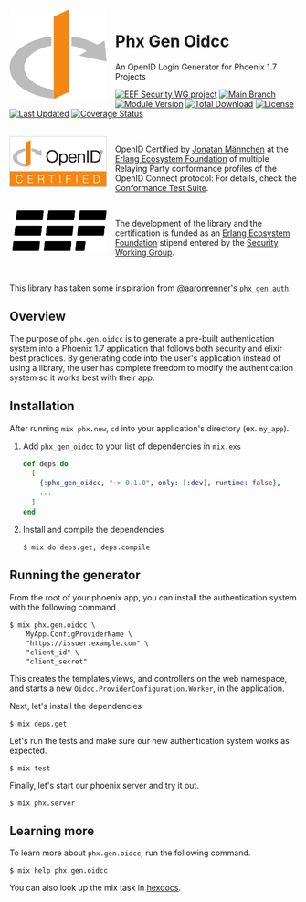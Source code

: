 <div style="margin-right: 15px; float: left;">
  <img
    align="left"
    src="assets/logo.svg"
    alt="OpenID Connect Logo"
    width="170px"
  />
</div>

# Phx Gen Oidcc

An OpenID Login Generator for Phoenix 1.7 Projects

[![EEF Security WG project](https://img.shields.io/badge/EEF-Security-black)](https://github.com/erlef/security-wg)
[![Main Branch](https://github.com/erlef/phx_gen_oidcc/actions/workflows/branch_main.yml/badge.svg?branch=main)](https://github.com/erlef/phx_gen_oidcc/actions/workflows/branch_main.yml)
[![Module Version](https://img.shields.io/hexpm/v/phx_gen_oidcc.svg)](https://hex.pm/packages/phx_gen_oidcc)
[![Total Download](https://img.shields.io/hexpm/dt/phx_gen_oidcc.svg)](https://hex.pm/packages/phx_gen_oidcc)
[![License](https://img.shields.io/hexpm/l/phx_gen_oidcc.svg)](https://github.com/erlef/phx_gen_oidcc/blob/main/LICENSE)
[![Last Updated](https://img.shields.io/github/last-commit/erlef/phx_gen_oidcc.svg)](https://github.com/erlef/phx_gen_oidcc/commits/master)
[![Coverage Status](https://coveralls.io/repos/github/erlef/phx_gen_oidcc/badge.svg?branch=main)](https://coveralls.io/github/erlef/phx_gen_oidcc?branch=main)

<br clear="left"/>

<picture style="margin-right: 15px; float: left;">
  <source
    media="(prefers-color-scheme: dark)"
    srcset="assets/certified-dark.svg"
    width="170px"
    align="left"
  />
  <source
    media="(prefers-color-scheme: light)"
    srcset="assets/certified-light.svg"
    width="170px"
    align="left"
  />
  <img
    src="assets/certified-light.svg"
    alt="OpenID Connect Certified Logo"
    width="170px"
    align="left"
  />
</picture>

OpenID Certified by [Jonatan Männchen](https://github.com/maennchen) at the
[Erlang Ecosystem Foundation](https://github.com/erlef) of multiple Relaying
Party conformance profiles of the OpenID Connect protocol:
For details, check the
[Conformance Test Suite](https://github.com/erlef/oidcc_conformance).

<br clear="left"/>

<picture style="margin-right: 15px; float: left;">
  <source
    media="(prefers-color-scheme: dark)"
    srcset="assets/erlef-logo-dark.svg"
    width="170px"
    align="left"
  />
  <source
    media="(prefers-color-scheme: light)"
    srcset="assets/erlef-logo-light.svg"
    width="170px"
    align="left"
  />
  <img
    src="assets/erlef-logo-light.svg"
    alt="Erlang Ecosystem Foundation Logo"
    width="170px"
    align="left"
  />
</picture>

The development of the library and the certification is funded as an
[Erlang Ecosystem Foundation](https://erlef.org/) stipend entered by the
[Security Working Group](https://erlef.org/wg/security).

<br clear="left"/>

This library has taken some inspiration from
[@aaronrenner](https://github.com/aaronrenner)'s
[`phx_gen_auth`](https://github.com/aaronrenner/phx_gen_auth).

## Overview

The purpose of `phx.gen.oidcc` is to generate a pre-built authentication system
into a Phoenix 1.7 application that follows both security and elixir best
practices. By generating code into the user's application instead of using a
library, the user has complete freedom to modify the authentication system so it
works best with their app.

## Installation

After running `mix phx.new`, `cd` into your application's directory
(ex. `my_app`).

1. Add `phx_gen_oidcc` to your list of dependencies in `mix.exs`
    ```elixir
    def deps do
      [
        {:phx_gen_oidcc, "~> 0.1.0", only: [:dev], runtime: false},
        ...
      ]
    end
    ```
1. Install and compile the dependencies
    ```
    $ mix do deps.get, deps.compile
    ```

## Running the generator

From the root of your phoenix app, you
can install the authentication system with the following command

```console
$ mix phx.gen.oidcc \
    MyApp.ConfigProviderName \
    "https://issuer.example.com" \
    "client_id" \
    "client_secret"
```

This creates the templates,views, and controllers on the web namespace, and
starts a new `Oidcc.ProviderConfiguration.Worker`, in the application.

Next, let's install the dependencies

```console
$ mix deps.get
```

Let's run the tests and make sure our new authentication system works as
expected.

```console
$ mix test
```

Finally, let's start our phoenix server and try it out.

```console
$ mix phx.server
```

## Learning more

To learn more about `phx.gen.oidcc`, run the following command.

```console
$ mix help phx.gen.oidcc
```

You can also look up the mix task in
[hexdocs](https://hexdocs.pm/phx_gen_oidcc).
